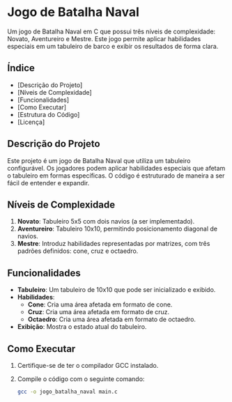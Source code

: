 # Jogo de Batalha Naval

Um jogo de Batalha Naval em C que possui três níveis de complexidade: Novato, Aventureiro e Mestre. Este jogo permite aplicar habilidades especiais em um tabuleiro de barco e exibir os resultados de forma clara.

## Índice

- [Descrição do Projeto]
- [Níveis de Complexidade]
- [Funcionalidades]
- [Como Executar]
- [Estrutura do Código]
- [Licença]

## Descrição do Projeto

Este projeto é um jogo de Batalha Naval que utiliza um tabuleiro configurável. Os jogadores podem aplicar habilidades especiais que afetam o tabuleiro em formas específicas. O código é estruturado de maneira a ser fácil de entender e expandir.

## Níveis de Complexidade

1. **Novato**: Tabuleiro 5x5 com dois navios (a ser implementado).
2. **Aventureiro**: Tabuleiro 10x10, permitindo posicionamento diagonal de navios.
3. **Mestre**: Introduz habilidades representadas por matrizes, com três padrões definidos: cone, cruz e octaedro.

## Funcionalidades

- **Tabuleiro**: Um tabuleiro de 10x10 que pode ser inicializado e exibido.
- **Habilidades**: 
  - **Cone**: Cria uma área afetada em formato de cone.
  - **Cruz**: Cria uma área afetada em formato de cruz.
  - **Octaedro**: Cria uma área afetada em formato de octaedro.
- **Exibição**: Mostra o estado atual do tabuleiro.

## Como Executar

1. Certifique-se de ter o compilador GCC instalado.
2. Compile o código com o seguinte comando:

   ```bash
   gcc -o jogo_batalha_naval main.c
